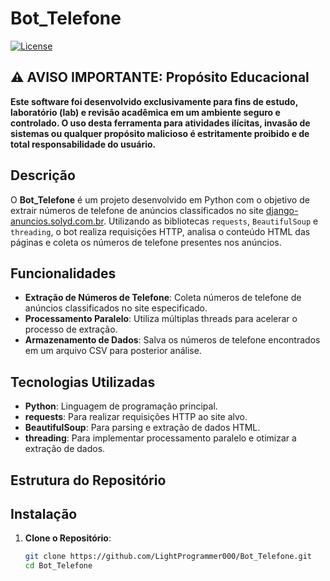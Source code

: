 # Bot_Telefone

[![License](https://img.shields.io/badge/license-MIT-blue.svg)](LICENSE)

## ⚠️ AVISO IMPORTANTE: Propósito Educacional

**Este software foi desenvolvido exclusivamente para fins de estudo, laboratório (lab) e revisão acadêmica em um ambiente seguro e controlado. O uso desta ferramenta para atividades ilícitas, invasão de sistemas ou qualquer propósito malicioso é estritamente proibido e de total responsabilidade do usuário.**

## Descrição

O **Bot_Telefone** é um projeto desenvolvido em Python com o objetivo de extrair números de telefone de anúncios classificados no site [django-anuncios.solyd.com.br](https://django-anuncios.solyd.com.br/). Utilizando as bibliotecas `requests`, `BeautifulSoup` e `threading`, o bot realiza requisições HTTP, analisa o conteúdo HTML das páginas e coleta os números de telefone presentes nos anúncios.

## Funcionalidades

- **Extração de Números de Telefone**: Coleta números de telefone de anúncios classificados no site especificado.
- **Processamento Paralelo**: Utiliza múltiplas threads para acelerar o processo de extração.
- **Armazenamento de Dados**: Salva os números de telefone encontrados em um arquivo CSV para posterior análise.

## Tecnologias Utilizadas

- **Python**: Linguagem de programação principal.
- **requests**: Para realizar requisições HTTP ao site alvo.
- **BeautifulSoup**: Para parsing e extração de dados HTML.
- **threading**: Para implementar processamento paralelo e otimizar a extração de dados.

## Estrutura do Repositório


## Instalação

1. **Clone o Repositório**:

   ```bash
   git clone https://github.com/LightProgrammer000/Bot_Telefone.git
   cd Bot_Telefone
